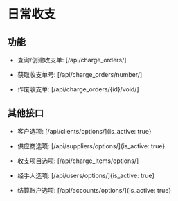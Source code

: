 # 日常收支


## 功能

- 查询/创建收支单:
[/api/charge_orders/]

- 获取收支单号:
[/api/charge_orders/number/]

- 作废收支单:
[/api/charge_orders/{id}/void/]


## 其他接口

- 客户选项:
[/api/clients/options/]{is_active: true}

- 供应商选项:
[/api/suppliers/options/]{is_active: true}

- 收支项目选项:
[/api/charge_items/options/]

- 经手人选项:
[/api/users/options/]{is_active: true}

- 结算账户选项:
[/api/accounts/options/]{is_active: true}
